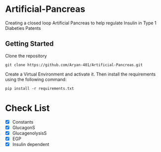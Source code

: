 # Artificial-Pancreas
Creating a  closed loop Artificial Pancreas to help regulate Insulin in Type 1 Diabeties Patents

## Getting Started

Clone the repository
```
git clone https://github.com/Aryan-401/Artificial-Pancreas.git
```
Create a Virtual Environment and activate it.
Then install the requirements using the following command:
```
pip install -r requirements.txt
```

# Check List
- [x] Constants
- [x] GlucagonS
- [x] GlucagenolysisS
- [X] EGP
- [x] Insulin dependent
